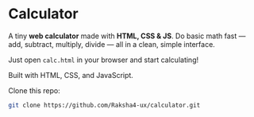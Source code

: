 # Calculator


A tiny **web calculator** made with **HTML, CSS & JS**. Do basic math fast — add, subtract, multiply, divide — all in a clean, simple interface.

Just open `calc.html` in your browser and start calculating!

Built with HTML, CSS, and JavaScript.


Clone this repo:

```bash
git clone https://github.com/Raksha4-ux/calculator.git

